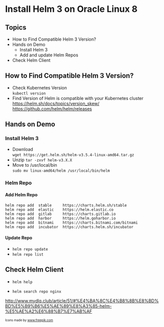 # Install Helm 3 on Oracle Linux 8
## Topics
-  How to Find Compatible Helm 3 Version?   
-  Hands on Demo 
   -  Install Helm 3 
   -  Add and update Helm Repos
-  Check Helm Client   
## How to Find Compatible Helm 3 Version? 
- Check Kubernetes Version  
`kubectl version`  
- Find Version of Helm is compatible with your Kubernetes cluster   
https://helm.sh/docs/topics/version_skew/  
https://github.com/helm/helm/releases  

## Hands on Demo 
### Install Helm 3
- Download   
  `wget https://get.helm.sh/helm-v3.5.4-linux-amd64.tar.gz`
- Unzip
  `tar -zxvf helm-v3.X.X`  
- Move to /usr/local/bin    
`sudo mv linux-amd64/helm /usr/local/bin/helm`

### Helm Repo
#### Add Helm Repo
```
helm repo add  stable     https://charts.helm.sh/stable
helm repo add  elastic    https://helm.elastic.co
helm repo add  gitlab     https://charts.gitlab.io
helm repo add  harbor     https://helm.goharbor.io
helm repo add  bitnami    https://charts.bitnami.com/bitnami
helm repo add  incubator  https://charts.helm.sh/incubator

```
#### Update Repo  
- `helm repo update` 
- `helm repo list`  

## Check Helm Client
- `helm help`  
 
- `helm search repo nginx`  


http://www.mydlq.club/article/51/#%E4%BA%8C%E4%B8%8B%E8%BD%BD%E5%B9%B6%E5%AE%89%E8%A3%85-helm-%E5%AE%A2%E6%88%B7%E7%AB%AF


<font size=1 >Icons made by www.freepik.com</font> 


